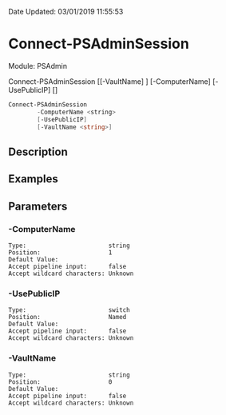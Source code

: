 ﻿Date Updated: 03/01/2019 11:55:53

# Connect-PSAdminSession
Module: PSAdmin


Connect-PSAdminSession [[-VaultName] <string>] [-ComputerName] <string> [-UsePublicIP] [<CommonParameters>]


``` powershell
Connect-PSAdminSession
        -ComputerName <string>
        [-UsePublicIP]
        [-VaultName <string>]
```

## Description


## Examples
## Parameters

### \-ComputerName

```
Type:                       string  
Position:                   1  
Default Value:                
Accept pipeline input:      false  
Accept wildcard characters: Unknown  
```
### \-UsePublicIP

```
Type:                       switch  
Position:                   Named  
Default Value:                
Accept pipeline input:      false  
Accept wildcard characters: Unknown  
```
### \-VaultName

```
Type:                       string  
Position:                   0  
Default Value:                
Accept pipeline input:      false  
Accept wildcard characters: Unknown  
```
